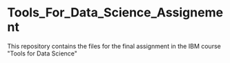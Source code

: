 # Tools_For_Data_Science_Assignement

This repository contains the files for the final assignment in the IBM course "Tools for Data Science"
